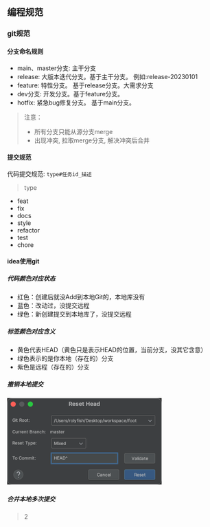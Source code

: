 ## 编程规范



### git规范



#### 分支命名规则

- main、master分支: 主干分支
- release: 大版本迭代分支。基于主干分支。 例如:release-20230101
- feature: 特性分支。 基于release分支。大需求分支
- dev分支: 开发分支。基于feature分支。
- hotfix: 紧急bug修复分支。 基于main分支。

> 注意：
>
> - 所有分支只能从源分支merge
> - 出现冲突, 拉取merge分支, 解决冲突后合并

#### 提交规范

代码提交规范: `type#任务id_描述`

> type

- feat
- fix
- docs
- style
- refactor
- test
- chore

#### idea使用git

##### 代码颜色对应状态

- 红色：创建后就没Add到本地Git的，本地库没有    
- 蓝色：改动过，没提交远程
- 绿色：新创建提交到本地库了，没提交远程

##### 标签颜色对应含义

- 黄色代表HEAD（黄色只是表示HEAD的位置，当前分支，没其它含意）
- 绿色表示的是你本地（存在的）分支
- 紫色是远程（存在的）分支



##### 撤销本地提交

<img src="规范.assets/image-20230711100705883.png" alt="image-20230711100705883" style="zoom:50%;" />



##### 合并本地多次提交

> 2



